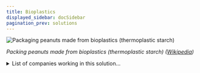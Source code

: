 ```yaml
---
title: Bioplastics
displayed_sidebar: docSidebar
pagination_prev: solutions
---
```


![Packaging peanuts made from bioplastics (thermoplastic starch) ](../static/img/bioplastic-packing-peanuts.jpg)

_Packing peanuts made from bioplastics (thermoplastic starch) ([Wikipedia](https://commons.wikimedia.org/wiki/File:St%C3%A4rke-Packstoff_P%C3%B6mpel_CG.jpg))_

<details>
        <summary>List of companies working in this solution...</summary>
         <em>Note: this is an experimental AI feature. Accuracy and completeness are a work in progress</em>
        <div>
            <ul>
             
                <li><a href="http://fullcyclebioplastics.com/">Full Cycle Bioplastics</a></li>
            
                <li><a href="http://mangomaterials.com/">Mango Materials</a></li>
            
                <li><a href="http://www.visolisbio.com/">Visolis</a></li>
            
            </ul>
        </div>
        </details>


:::company job openings
  #### [View open jobs in this Solution](https://climatebase.org/jobs?l=&q=&drawdown_solutions=Bioplastics)
:::

:::company Example Company
- [Check out Shloop is The Sustainable Footwear Manufacturer of The Future](https://warminguptoclimatetech.substack.com/p/shloop-sustainable-footwear) - (Warming Up to Climate Tech)
:::

:::info Resources
- [Great overview by Climate Tech Distillery](https://www.climatetechdistillery.com/p/19-bioplastics)
:::

## Overview

- **Bioplastics** are made from renewable sources (corn, sugar cane) and replace fossil fuel-based plastics.
- Bioplastics are **recyclable**, **compostable**, and help curb landfill emissions.
- Companies leading bioplastics development: NatureWorks, BASF, Dow Chemical.
- Organizations like **Biodegradable Products Institute** promote bioplastics and certify compostable products.

<iframe allow="autoplay *; encrypted-media *; fullscreen *; clipboard-write" frameBorder="0" height="175" style={{width:'100%', maxWidth:'660px', overflow:'hidden', borderRadius:'10px'}} sandbox="allow-forms allow-popups allow-same-origin allow-scripts allow-storage-access-by-user-activation allow-top-navigation-by-user-activation" src="https://player.simplecast.com/e7fe961c-6df5-4ff1-b0eb-565f98a03282?dark=true&wmode=opaque" />


## Lessons Learned

- **Bioplastics** are promising but require proper **development** and **implementation**.

- Bioplastics' slower degradation requires **proper disposal**.
- Leading entities: **Neste**, **BASF**, **Novamont**.
- More work needed to optimize bioplastics' effectiveness.

## Challenges Ahead


- **Rapid and complete degradation** needed; some bioplastics degrade slowly or incompletely.
- **Cost-competitiveness** with traditional plastics remains a challenge.

## Companies/Organizations Leading:

-  **BASF**: A major chemical company pioneering various bioplastics.
- **Novamont**: An Italian company producing bioplastics from renewable sources, including corn starch.
- **Mango Materials**: A US company creating biodegradable plastics from methane gas.

## Best Path Forward


- **Shift usage** towards less plastic consumption and better recycling practices.
- Change **perception of plastic**: use responsibly, opt for reusable or recyclable options.
- Leading organizations include **Bioplastics International**, **Bioplastic Feedstock Alliance**, **Bioplastic Product Catalog**, and **Bioplasticity Forum**.